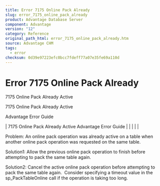 ```yaml
---
title: Error 7175 Online Pack Already
slug: error_7175_online_pack_already
product: Advantage Database Server
component: Advantage
version: "12"
category: Reference
original_path_html: error_7175_online_pack_already.htm
source: Advantage CHM
tags:
  - error
checksum: 0d39e97223efc0bcc7fdeff77a07e35fe69a110d
---
```


# Error 7175 Online Pack Already

7175 Online Pack Already Active

7175 Online Pack Already Active

Advantage Error Guide

| 7175 Online Pack Already Active  Advantage Error Guide |  |  |  |  |

Problem: An online pack operation was already active on a table when another online pack operation was requested on the same table.

Solution1: Allow the previous online pack operation to finish before attempting to pack the same table again.

Solution2: Cancel the active online pack operation before attempting to pack the same table again.  Consider specifying a timeout value in the sp\_PackTableOnline call if the operation is taking too long.
